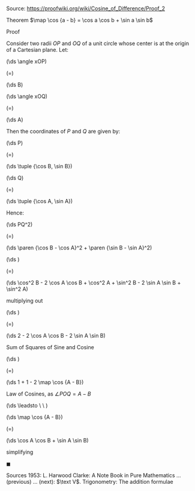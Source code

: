 # 

Source: https://proofwiki.org/wiki/Cosine_of_Difference/Proof_2

Theorem
$\map \cos {a - b} = \cos a \cos b + \sin a \sin b$


Proof

Consider two radii $OP$ and $OQ$ of a unit circle whose center is at the origin of a Cartesian plane.
Let:














\(\ds \angle xOP\)

\(=\)







\(\ds B\)




















\(\ds \angle xOQ\)

\(=\)







\(\ds A\)









Then the coordinates of $P$ and $Q$ are given by:














\(\ds P\)

\(=\)







\(\ds \tuple {\cos B, \sin B}\)




















\(\ds Q\)

\(=\)







\(\ds \tuple {\cos A, \sin A}\)









Hence:














\(\ds PQ^2\)

\(=\)







\(\ds \paren {\cos B - \cos A}^2 + \paren {\sin B - \sin A}^2\)




















\(\ds \)

\(=\)







\(\ds \cos^2 B - 2 \cos A \cos B + \cos^2 A + \sin^2 B - 2 \sin A \sin B + \sin^2 A\)





multiplying out














\(\ds \)

\(=\)







\(\ds 2 - 2 \cos A \cos B - 2 \sin A \sin B\)





Sum of Squares of Sine and Cosine














\(\ds \)

\(=\)







\(\ds 1 + 1 - 2 \map \cos {A - B}\)





Law of Cosines, as $\angle POQ = A - B$








\(\ds \leadsto \ \ \)





\(\ds \map \cos {A - B}\)

\(=\)







\(\ds \cos A \cos B + \sin A \sin B\)





simplifying




$\blacksquare$


Sources
1953: L. Harwood Clarke: A Note Book in Pure Mathematics ... (previous) ... (next): $\text V$. Trigonometry: The addition formulae




